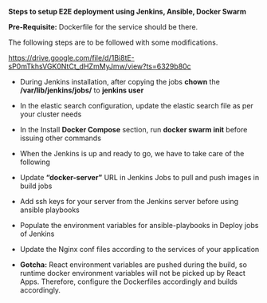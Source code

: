 ﻿**Steps to setup E2E deployment using Jenkins, Ansible, Docker Swarm**

**Pre-Requisite:** Dockerfile for the service should be there. 


The following steps are to be followed with some modifications.

<https://drive.google.com/file/d/1Bi8tE-sP0mTkhsVGK0NtCt_dHZmMyJmw/view?ts=6329b80c>



- During Jenkins installation, after copying the jobs **chown** the **/var/lib/jenkins/jobs/** to **jenkins user**
- In the elastic search configuration, update the elastic search file as per your cluster needs
- In the Install **Docker Compose** section, run **docker swarm init** before issuing other commands
- When the Jenkins is up and ready to go, we have to take care of the following

- Update **“docker-server”** URL in Jenkins Jobs to pull and push images in build jobs
- Add ssh keys for your server from the Jenkins server before using ansible playbooks
- Populate the environment variables for ansible-playbooks in Deploy jobs of Jenkins
- Update the Nginx conf files according to the services of your application

- **Gotcha:** React environment variables are pushed during the build, so runtime docker environment variables will not be picked up by React Apps. Therefore, configure the Dockerfiles accordingly and builds accordingly. 